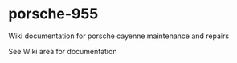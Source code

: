 # porsche-955
Wiki documentation for porsche cayenne maintenance and repairs


See Wiki area for documentation
